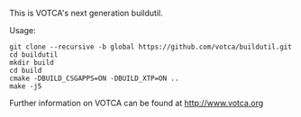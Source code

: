 This is VOTCA's next generation buildutil. 

Usage:
```
git clone --recursive -b global https://github.com/votca/buildutil.git
cd buildutil
mkdir build
cd build
cmake -DBUILD_CSGAPPS=ON -DBUILD_XTP=ON ..
make -j5
```

Further information on VOTCA can be found at http://www.votca.org
